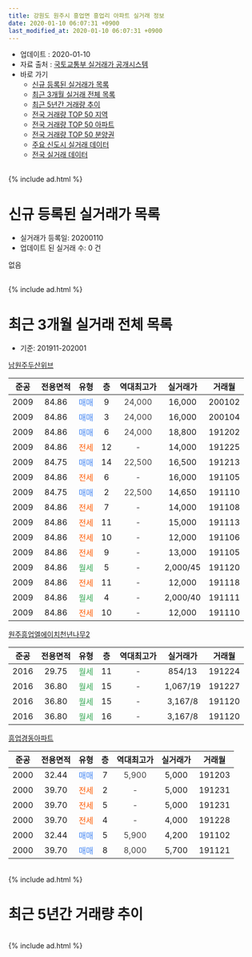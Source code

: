 ```yaml
---
title: 강원도 원주시 흥업면 흥업리 아파트 실거래 정보
date: 2020-01-10 06:07:31 +0900
last_modified_at: 2020-01-10 06:07:31 +0900
---
```


* 업데이트 : 2020-01-10
* 자료 출처 : [국토교통부 실거래가 공개시스템](http://rt.molit.go.kr)
* 바로 가기
    * [신규 등록된 실거래가 목록](#신규-등록된-실거래가-목록)
    * [최근 3개월 실거래 전체 목록](#최근-3개월-실거래-전체-목록)
    * [최근 5년간 거래량 추이](#최근-5년간-거래량-추이)
    * [전국 거래량 TOP 50 지역](https://inasie.github.io/apt-trade-info/최근-3개월-전국에서-가장-거래가-많이-발생한-지역)
    * [전국 거래량 TOP 50 아파트](https://inasie.github.io/apt-trade-info/최근-3개월-전국에서-가장-거래가-많이-발생한-아파트)
    * [전국 거래량 TOP 50 분양권](https://inasie.github.io/apt-trade-info/최근-3개월-전국에서-가장-거래가-많이-발생한-분양권)
    * [주요 신도시 실거래 데이터](https://inasie.github.io/apt-trade-info/주요-신도시)
    * [전국 실거래 데이터](https://inasie.github.io/apt-trade-info/전국)
<br>
{% include ad.html %}
<br>

# 신규 등록된 실거래가 목록
* 실거래가 등록일: 20200110
* 업데이트 된 실거래 수: 0 건

없음

<br>
{% include ad.html %}
<br>

# 최근 3개월 실거래 전체 목록
* 기준: 201911-202001


[남원주두산위브](https://search.naver.com/search.naver?query=%EA%B0%95%EC%9B%90%EB%8F%84+%EC%9B%90%EC%A3%BC%EC%8B%9C+%ED%9D%A5%EC%97%85%EB%A9%B4+%ED%9D%A5%EC%97%85%EB%A6%AC+%EB%82%A8%EC%9B%90%EC%A3%BC%EB%91%90%EC%82%B0%EC%9C%84%EB%B8%8C)

|준공|전용면적|유형|층|역대최고가|실거래가|거래월|
|:---:|:---:|:---:|:---:|:---:|:---:|:---:|
|2009|84.86|<span style="color:#4285f3">매매</span>|9|<span style="color:#444444">24,000</span>|16,000|200102|
|2009|84.86|<span style="color:#4285f3">매매</span>|3|<span style="color:#444444">24,000</span>|16,000|200104|
|2009|84.86|<span style="color:#4285f3">매매</span>|6|<span style="color:#444444">24,000</span>|18,800|191202|
|2009|84.86|<span style="color:#ff5a00">전세</span>|12|<span style="color:#444444">-</span>|14,000|191225|
|2009|84.75|<span style="color:#4285f3">매매</span>|14|<span style="color:#444444">22,500</span>|16,500|191213|
|2009|84.86|<span style="color:#ff5a00">전세</span>|6|<span style="color:#444444">-</span>|16,000|191105|
|2009|84.75|<span style="color:#4285f3">매매</span>|2|<span style="color:#444444">22,500</span>|14,650|191110|
|2009|84.86|<span style="color:#ff5a00">전세</span>|7|<span style="color:#444444">-</span>|14,000|191108|
|2009|84.86|<span style="color:#ff5a00">전세</span>|11|<span style="color:#444444">-</span>|15,000|191113|
|2009|84.86|<span style="color:#ff5a00">전세</span>|10|<span style="color:#444444">-</span>|12,000|191106|
|2009|84.86|<span style="color:#ff5a00">전세</span>|9|<span style="color:#444444">-</span>|13,000|191105|
|2009|84.86|<span style="color:#34a853">월세</span>|5|<span style="color:#444444">-</span>|2,000/45|191120|
|2009|84.86|<span style="color:#ff5a00">전세</span>|11|<span style="color:#444444">-</span>|12,000|191118|
|2009|84.86|<span style="color:#34a853">월세</span>|4|<span style="color:#444444">-</span>|2,000/40|191111|
|2009|84.86|<span style="color:#ff5a00">전세</span>|10|<span style="color:#444444">-</span>|12,000|191110|

[원주흥업엘에이치천년나무2](https://search.naver.com/search.naver?query=%EA%B0%95%EC%9B%90%EB%8F%84+%EC%9B%90%EC%A3%BC%EC%8B%9C+%ED%9D%A5%EC%97%85%EB%A9%B4+%ED%9D%A5%EC%97%85%EB%A6%AC+%EC%9B%90%EC%A3%BC%ED%9D%A5%EC%97%85%EC%97%98%EC%97%90%EC%9D%B4%EC%B9%98%EC%B2%9C%EB%85%84%EB%82%98%EB%AC%B42)

|준공|전용면적|유형|층|역대최고가|실거래가|거래월|
|:---:|:---:|:---:|:---:|:---:|:---:|:---:|
|2016|29.75|<span style="color:#34a853">월세</span>|11|<span style="color:#444444">-</span>|854/13|191224|
|2016|36.80|<span style="color:#34a853">월세</span>|15|<span style="color:#444444">-</span>|1,067/19|191227|
|2016|36.80|<span style="color:#34a853">월세</span>|15|<span style="color:#444444">-</span>|3,167/8|191120|
|2016|36.80|<span style="color:#34a853">월세</span>|16|<span style="color:#444444">-</span>|3,167/8|191120|

[흥업경동아파트](https://search.naver.com/search.naver?query=%EA%B0%95%EC%9B%90%EB%8F%84+%EC%9B%90%EC%A3%BC%EC%8B%9C+%ED%9D%A5%EC%97%85%EB%A9%B4+%ED%9D%A5%EC%97%85%EB%A6%AC+%ED%9D%A5%EC%97%85%EA%B2%BD%EB%8F%99%EC%95%84%ED%8C%8C%ED%8A%B8)

|준공|전용면적|유형|층|역대최고가|실거래가|거래월|
|:---:|:---:|:---:|:---:|:---:|:---:|:---:|
|2000|32.44|<span style="color:#4285f3">매매</span>|7|<span style="color:#444444">5,900</span>|5,000|191203|
|2000|39.70|<span style="color:#ff5a00">전세</span>|2|<span style="color:#444444">-</span>|5,000|191231|
|2000|39.70|<span style="color:#ff5a00">전세</span>|5|<span style="color:#444444">-</span>|5,000|191231|
|2000|39.70|<span style="color:#ff5a00">전세</span>|4|<span style="color:#444444">-</span>|4,000|191228|
|2000|32.44|<span style="color:#4285f3">매매</span>|5|<span style="color:#444444">5,900</span>|4,200|191102|
|2000|39.70|<span style="color:#4285f3">매매</span>|8|<span style="color:#444444">8,000</span>|5,700|191121|


<br>
{% include ad.html %}
<br>

# 최근 5년간 거래량 추이


<div style="width:100%;">
    <canvas id="deal_progress" height="200"></canvas>
</div>

<script>
new Chart(document.getElementById("deal_progress"), {
    type: 'line',
    data: {
        labels: ['201501','201502','201503','201504','201505','201506','201507','201508','201509','201510','201511','201512','201601','201602','201603','201604','201605','201606','201607','201608','201609','201610','201611','201612','201701','201702','201703','201704','201705','201706','201707','201708','201709','201710','201711','201712','201801','201802','201803','201804','201805','201806','201807','201808','201809','201810','201811','201812','201901','201902','201903','201904','201905','201906','201907','201908','201909','201910','201911','201912','202001'],
        datasets: [{
            label: '매매',
            pointRadius: 1,
            data: [6, 5, 12, 11, 7, 9, 19, 10, 10, 13, 4, 13, 3, 6, 13, 10, 16, 14, 10, 11, 10, 9, 6, 5, 9, 3, 8, 7, 2, 5, 10, 4, 5, 2, 5, 3, 7, 8, 0, 4, 5, 1, 3, 2, 6, 5, 2, 5, 2, 5, 4, 3, 1, 4, 3, 2, 1, 3, 3, 3, 2],
            borderColor: "rgba(255, 201, 14, 1)",
            backgroundColor: "rgba(255, 201, 14, 0.5)",
            fill: false,
            lineTension: 0
        },{
            label: '전월세',
            pointRadius: 1,
            data: [8, 10, 7, 5, 7, 7, 6, 8, 4, 7, 2, 5, 7, 23, 21, 6, 10, 14, 16, 9, 7, 40, 12, 9, 7, 17, 11, 6, 8, 8, 3, 9, 5, 8, 8, 4, 8, 8, 6, 8, 8, 3, 4, 8, 6, 6, 50, 10, 5, 16, 9, 10, 17, 7, 2, 10, 5, 12, 11, 6, 0],
            borderColor: "rgba(0, 141, 185, 1)",
            backgroundColor: "rgba(0, 141, 185, 0.5)",
            fill: false,
            lineTension: 0
        }
        ]
    },
    options: {
        responsive: true,
        title: {
            display: false
        },
        tooltips: {
            mode: 'index',
            intersect: false
        },
        hover: {
            mode: 'nearest',
            intersect: true
        },
        scales: {
            xAxes: [{
                display: true,
                scaleLabel: {
                    display: true,
                    labelString: '년/월'
                }
            }],
            yAxes: [{
                display: true,
                ticks: {
                    suggestedMin: 0,
                },
                scaleLabel: {
                    display: true,
                    labelString: '실거래 수'
                }
            }]
        }
    }
});

</script>


<br>
{% include ad.html %}
<br>

